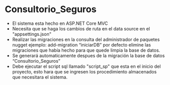 # Consultorio_Seguros

- El sistema esta hecho en ASP.NET Core MVC
- Necesita que se haga los cambios de ruta en el data source en el "appsettings.json"
- Realizar las migraciones en la consulta del administrador de paquetes nugget  ejemplo: add-migration “iniciarDB” por defecto elimine las migraciones que había hecho para que quede limpia la base de datos.
- Se generará automaticamente despues de la migración la base de datos “Consultorio_Seguros”
- Debe ejecutar el script sql llamado "script_sp" que esta en el inicio del proyecto, esto hara que se ingresen los procedimiento almacenados que necesitara el sistema.
